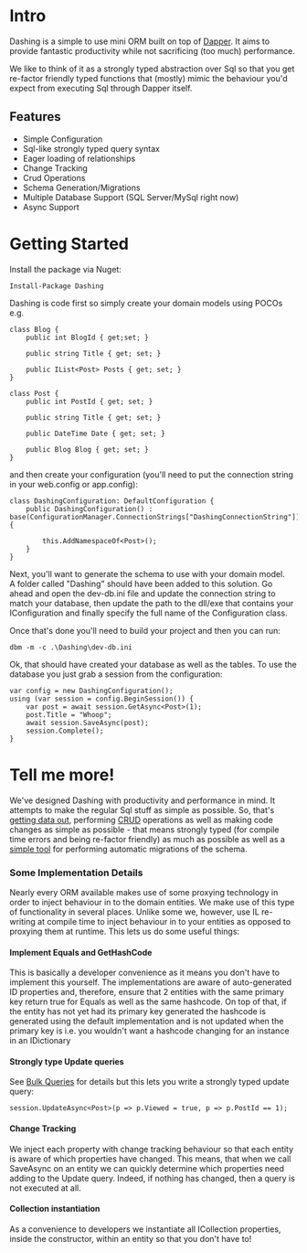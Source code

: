Intro
=================

Dashing is a simple to use mini ORM built on top of [Dapper](https://github.com/StackExchange/dapper-dot-net). 
It aims to provide fantastic productivity while not sacrificing (too much) performance.

We like to think of it as a strongly typed abstraction over Sql so that you get re-factor 
friendly typed functions that (mostly) mimic the behaviour you'd expect from executing Sql through
Dapper itself.


Features
-----------------

* Simple Configuration
* Sql-like strongly typed query syntax
* Eager loading of relationships
* Change Tracking
* Crud Operations
* Schema Generation/Migrations
* Multiple Database Support (SQL Server/MySql right now)
* Async Support

Getting Started
=================

Install the package via Nuget:

	Install-Package Dashing

Dashing is code first so simply create your domain models using POCOs e.g.

	class Blog {
		public int BlogId { get;set; }

		public string Title { get; set; }

		public IList<Post> Posts { get; set; }
	}

	class Post {
		public int PostId { get; set; }

		public string Title	{ get; set; }

		public DateTime Date { get; set; }

		public Blog Blog { get; set; }
	}

and then create your configuration (you'll need to put the connection string in your web.config or app.config):

	class DashingConfiguration: DefaultConfiguration {
		public DashingConfiguration() : base(ConfigurationManager.ConnectionStrings["DashingConnectionString"]) {
			
			this.AddNamespaceOf<Post>();	
		}
	}

Next, you'll want to generate the schema to use with your domain model.  
A folder called "Dashing" should have been added to this solution. 
Go ahead and open the dev-db.ini file and update the connection string to match your database, 
then update the path to the dll/exe that contains your IConfiguration 
and finally specify the full name of the Configuration class.

Once that's done you'll need to build your project and then you can run:
	
	dbm -m -c .\Dashing\dev-db.ini

Ok, that should have created your database as well as the tables. To use the database you just grab a session from the configuration:

	var config = new DashingConfiguration();
	using (var session = config.BeginSession()) {
		var post = await session.GetAsync<Post>(1);
		post.Title = "Whoop";
		await session.SaveAsync(post);
		session.Complete();
	}
	
Tell me more!
=================

We've designed Dashing with productivity and performance in mind. It attempts to make the regular
Sql stuff as simple as possible. So, that's [getting data out](https://github.com/Polylytics/dashing/wiki/Selecting-Data), performing [CRUD](https://github.com/Polylytics/dashing/wiki/Saving-And-Deleting) operations as well as
making code changes as simple as possible - that means strongly typed (for compile time errors and being re-factor friendly) as much
as possible as well as a [simple tool](https://github.com/Polylytics/dashing/wiki/Dbm) for performing automatic migrations of the schema.

### Some Implementation Details

Nearly every ORM available makes use of some proxying technology in order to inject behaviour in to
the domain entities. We make use of this type of functionality in several places. Unlike some we, however,
use IL re-writing at compile time to inject behaviour in to your entities as opposed to proxying them
at runtime. This lets us do some useful things:

#### Implement Equals and GetHashCode

This is basically a developer convenience as it means you don't have to implement this yourself. The 
implementations are aware of auto-generated ID properties and, therefore, ensure that 2 entities
with the same primary key return true for Equals as well as the same hashcode. On top of that, if
the entity has not yet had its primary key generated the hashcode is generated using the default
implementation and is not updated when the primary key is i.e. you wouldn't want a hashcode changing 
for an instance in an IDictionary

#### Strongly type Update queries

See [Bulk Queries](https://github.com/Polylytics/dashing/wiki/Bulk-Queries) for details but this lets you write a strongly typed update query:

	session.UpdateAsync<Post>(p => p.Viewed = true, p => p.PostId == 1);
	
#### Change Tracking

We inject each property with change tracking behaviour so that each entity is aware of which properties
have changed. This means, that when we call SaveAsync on an entity we can quickly determine which
properties need adding to the Update query. Indeed, if nothing has changed, then a query is not executed 
at all. 

#### Collection instantiation

As a convenience to developers we instantiate all ICollection properties, inside the constructor, within 
an entity so that you don't have to!
